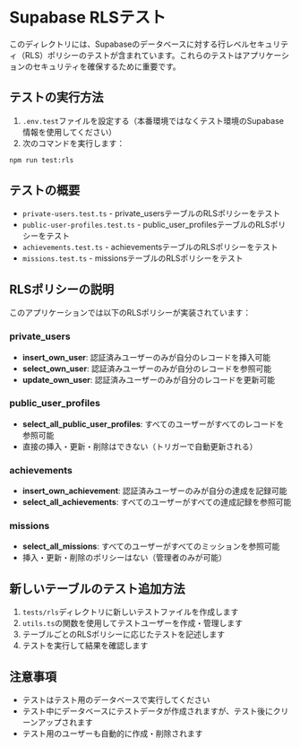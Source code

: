# Supabase RLSテスト

このディレクトリには、Supabaseのデータベースに対する行レベルセキュリティ（RLS）ポリシーのテストが含まれています。これらのテストはアプリケーションのセキュリティを確保するために重要です。

## テストの実行方法

1. `.env.test`ファイルを設定する（本番環境ではなくテスト環境のSupabase情報を使用してください）
2. 次のコマンドを実行します：

```sh
npm run test:rls
```

## テストの概要

- `private-users.test.ts` - private_usersテーブルのRLSポリシーをテスト
- `public-user-profiles.test.ts` - public_user_profilesテーブルのRLSポリシーをテスト
- `achievements.test.ts` - achievementsテーブルのRLSポリシーをテスト
- `missions.test.ts` - missionsテーブルのRLSポリシーをテスト

## RLSポリシーの説明

このアプリケーションでは以下のRLSポリシーが実装されています：

### private_users
- **insert_own_user**: 認証済みユーザーのみが自分のレコードを挿入可能
- **select_own_user**: 認証済みユーザーのみが自分のレコードを参照可能
- **update_own_user**: 認証済みユーザーのみが自分のレコードを更新可能

### public_user_profiles
- **select_all_public_user_profiles**: すべてのユーザーがすべてのレコードを参照可能
- 直接の挿入・更新・削除はできない（トリガーで自動更新される）

### achievements
- **insert_own_achievement**: 認証済みユーザーのみが自分の達成を記録可能
- **select_all_achievements**: すべてのユーザーがすべての達成記録を参照可能

### missions
- **select_all_missions**: すべてのユーザーがすべてのミッションを参照可能
- 挿入・更新・削除のポリシーはない（管理者のみが可能）

## 新しいテーブルのテスト追加方法

1. `tests/rls`ディレクトリに新しいテストファイルを作成します
2. `utils.ts`の関数を使用してテストユーザーを作成・管理します
3. テーブルごとのRLSポリシーに応じたテストを記述します
4. テストを実行して結果を確認します

## 注意事項

- テストはテスト用のデータベースで実行してください
- テスト中にデータベースにテストデータが作成されますが、テスト後にクリーンアップされます
- テスト用のユーザーも自動的に作成・削除されます
